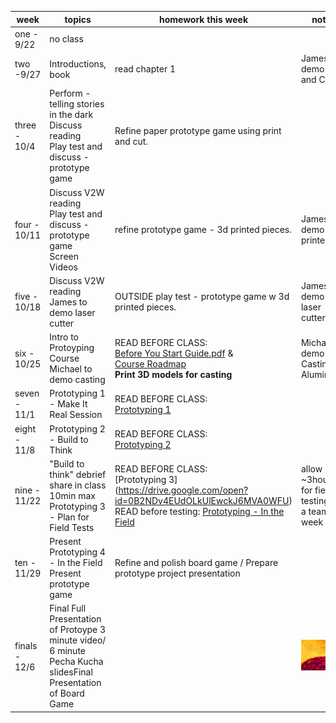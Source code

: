 | week          | topics                                                                                                          | homework this week                                                                                                 | notes                             |
|---------------|-----------------------------------------------------------------------------------------------------------------|--------------------------------------------------------------------------------------------------------------------|-----------------------------------|
| one - 9/22    | no class                                                                                                        |                                                                                                                    |                                   |
| two -9/27     | Introductions, book                                                                                             | read chapter 1                                                                                                     | James to demo Print and Cut       |
| three - 10/4  | Perform - telling stories in the dark<br>Discuss reading<br>Play test and discuss - prototype game                     | Refine paper prototype game using print and cut.                                                                                       |                                   |
| four - 10/11  | Discuss V2W reading<br>Play test and discuss - prototype game<br>Screen Videos                                          | refine prototype game - 3d printed pieces.                                                                         | James to demo 3D printer          |
| five - 10/18  | Discuss V2W reading<br>James to demo laser cutter                                                                   | OUTSIDE play test - prototype game w 3d printed pieces.                                                       | James to demo laser cutter        |
| six - 10/25   | Intro to Protoyping Course <br> Michael to demo casting                                                               | READ BEFORE CLASS:<br>[Before You Start Guide.pdf](https://drive.google.com/open?id=0B2NDv4EUdOLkWWs0TVhfQlo3Q0E) &<br>[Course Roadmap](https://drive.google.com/open?id=0B2NDv4EUdOLkSEhIT3F6bFZTVTg)<br>**Print 3D models for casting**                                                               | Michael to demo Casting Aluminum? |
| seven - 11/1  | Prototyping 1 - Make It Real Session|READ BEFORE CLASS:<br> [Prototyping 1](https://drive.google.com/open?id=0B2NDv4EUdOLkUmJESXd5c1liM0k)                                                                                                       |                                   |
| eight - 11/8  | Prototyping 2 - Build to Think |READ BEFORE CLASS:<br>[Prototyping 2](https://drive.google.com/open?id=0B2NDv4EUdOLkempsYldpWUQ5U3M) |                                |
| nine - 11/22  | "Build to think" debrief<br>share in class 10min max<br>Prototyping 3 - Plan for Field Tests                           | READ BEFORE CLASS:<br> [Prototyping 3] (https://drive.google.com/open?id=0B2NDv4EUdOLkUlEwckJ6MVA0WFU)<br>READ before testing: [Prototyping - In the Field](https://drive.google.com/open?id=0B2NDv4EUdOLkZTJMSDBRQWs5WWc)                                                                                |   allow ~3hours for field testing as a team this week                                |
| ten - 11/29   | Present Prototyping 4 - In the Field<br>Present prototype game                                                      | Refine and polish board game / Prepare prototype project presentation                                              |                                   |
| finals - 12/6 | Final Full Presentation of Protoype 3 minute video/ 6 minute Pecha Kucha slidesFinal Presentation of Board Game |                                                                                                                    |![party](/brain.gif)                                  |
